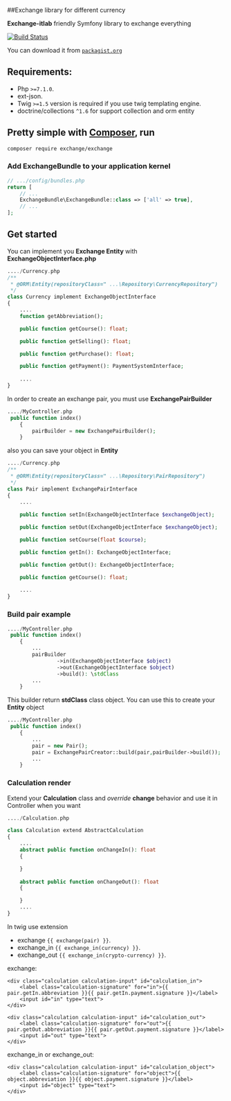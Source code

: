 ##Exchange library for different currency

**Exchange-itlab** friendly Symfony library to exchange everything


[![Build Status](https://itlab-studio.com/wp-content/themes/itlab/assets/views/header/img/logo.png)](https://itlab-studio.com/)

You can download it from [`packagist.org`](https://packagist.org/packages/exchange/exchange#dev-master)

## Requirements:

- Php `>=7.1.0`.
- ext-json.
- Twig `>=1.5` version is required if you use twig templating engine.
- doctrine/collections `^1.6` for support collection and orm entity

## Pretty simple with [Composer](http://packagist.org), run

```sh
composer require exchange/exchange
```

### Add ExchangeBundle to your application kernel

```php
// .../config/bundles.php
return [
    // ...
    ExchangeBundle\ExchangeBundle::class => ['all' => true],
    // ...
];
```

## Get started
You can implement you **Exchange Entity** with **ExchangeObjectInterface.php**

```php
..../Currency.php
/**
 * @ORM\Entity(repositoryClass=" ...\Repository\CurrencyRepository")
 */
class Currency implement ExchangeObjectInterface
{
    ....
    function getAbbreviation();

    public function getCourse(): float;

    public function getSelling(): float;

    public function getPurchase(): float;

    public function getPayment(): PaymentSystemInterface;
        
    ....
}
```

In order to create an exchange pair, you must use **ExchangePairBuilder**

```php
..../MyСontroller.php
 public function index()
    {
        pairBuilder = new ExchangePairBuilder();
    }
```

also you can save your object in **Entity**

```php
..../Currency.php
/**
 * @ORM\Entity(repositoryClass=" ...\Repository\PairRepository")
 */
class Pair implement ExchangePairInterface
{
    ....
       
    public function setIn(ExchangeObjectInterface $exchangeObject);

    public function setOut(ExchangeObjectInterface $exchangeObject);

    public function setCourse(float $course);

    public function getIn(): ExchangeObjectInterface;

    public function getOut(): ExchangeObjectInterface;

    public function getCourse(): float;
        
    ....
}
```

### Build pair example

```php
..../MyСontroller.php
 public function index()
    {
        ...
        pairBuilder
                ->in(ExchangeObjectInterface $object)
                ->out(ExchangeObjectInterface $object)
                ->build(): \stdClass
        ...
    }
```

This builder return **stdClass** class object. You can use this to create your **Entity** object

```php
..../MyСontroller.php
 public function index()
    {
        ...
        pair = new Pair();
        pair = ExchangePairCreator::build(pair,pairBuilder->build());
        ...
    }
```

### Calculation render
Extend your **Calculation** class and _override_ **change** behavior and use it in Controller when you want
```php
..../Сalculation.php

class Calculation extend AbstractCalculation
{
    ....
    abstract public function onChangeIn(): float
    {

    }
    
    abstract public function onChangeOut(): float
    {

    }        
    ....
}
```

In twig use extension

- exchange `{{ exchange(pair) }}`.
- exchange_in `{{ exchange_in(currency) }}`.
- exchange_out `{{ exchange_in(crypto-currency) }}`.


exchange:
```twig
<div class="calculation calculation-input" id="calculation_in">
    <label class="calculation-signature" for="in">{{ pair.getIn.abbreviation }}{{ pair.getIn.payment.signature }}</label>
    <input id="in" type="text">
</div>

<div class="calculation calculation-input" id="calculation_out">
    <label class="calculation-signature" for="out">{{ pair.getOut.abbreviation }}{{ pair.getOut.payment.signature }}</label>
    <input id="out" type="text">
</div>
```

exchange_in or exchange_out:
```twig
<div class="calculation calculation-input" id="calculation_object">
    <label class="calculation-signature" for="object">{{ object.abbreviation }}{{ object.payment.signature }}</label>
    <input id="object" type="text">
</div>
```